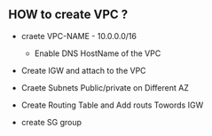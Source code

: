 ## HOW to create VPC ?
- craete VPC-NAME - 10.0.0.0/16
    - Enable DNS HostName of the VPC
- Create IGW and attach to the VPC
- Craete Subnets Public/private on Different AZ
    
- Create Routing Table and Add routs Towords IGW
- create SG group
